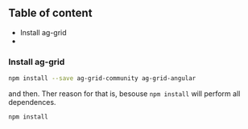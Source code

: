 ## Table of content
* Install ag-grid
* 
### Install ag-grid
```bash
npm install --save ag-grid-community ag-grid-angular
```
and then. Ther reason for that is, besouse `npm install` will perform all dependences.
```bash
npm install
```
